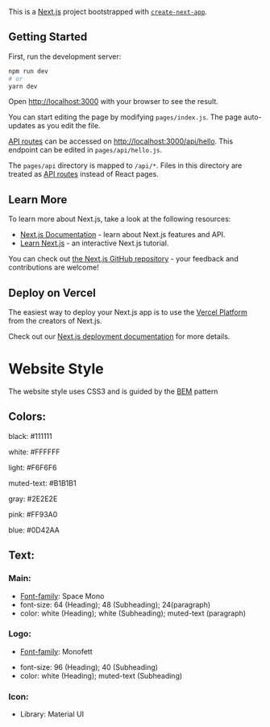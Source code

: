 This is a [Next.js](https://nextjs.org/) project bootstrapped with [`create-next-app`](https://github.com/vercel/next.js/tree/canary/packages/create-next-app).

## Getting Started

First, run the development server:

```bash
npm run dev
# or
yarn dev
```

Open [http://localhost:3000](http://localhost:3000) with your browser to see the result.

You can start editing the page by modifying `pages/index.js`. The page auto-updates as you edit the file.

[API routes](https://nextjs.org/docs/api-routes/introduction) can be accessed on [http://localhost:3000/api/hello](http://localhost:3000/api/hello). This endpoint can be edited in `pages/api/hello.js`.

The `pages/api` directory is mapped to `/api/*`. Files in this directory are treated as [API routes](https://nextjs.org/docs/api-routes/introduction) instead of React pages.

## Learn More

To learn more about Next.js, take a look at the following resources:

- [Next.js Documentation](https://nextjs.org/docs) - learn about Next.js features and API.
- [Learn Next.js](https://nextjs.org/learn) - an interactive Next.js tutorial.

You can check out [the Next.js GitHub repository](https://github.com/vercel/next.js/) - your feedback and contributions are welcome!

## Deploy on Vercel

The easiest way to deploy your Next.js app is to use the [Vercel Platform](https://vercel.com/new?utm_medium=default-template&filter=next.js&utm_source=create-next-app&utm_campaign=create-next-app-readme) from the creators of Next.js.

Check out our [Next.js deployment documentation](https://nextjs.org/docs/deployment) for more details.

# Website Style

The website style uses CSS3 and is guided by the [BEM](https://css-tricks.com/bem-101/) pattern

## Colors:

black: #111111

white: #FFFFFF

light: #F6F6F6

muted-text: #B1B1B1

gray: #2E2E2E

pink: #FF93A0

blue: #0D42AA

## Text:

### Main:

- [Font-family](https://fonts.google.com/): Space Mono
- font-size: 64 (Heading); 48 (Subheading); 24(paragraph)
- color: white (Heading); white (Subheading); muted-text (paragraph)

### Logo:

- [Font-family](https://fonts.google.com/): Monofett

* font-size: 96 (Heading); 40 (Subheading)
* color: white (Heading); muted-text (Subheading)

### Icon:

- Library: Material UI
